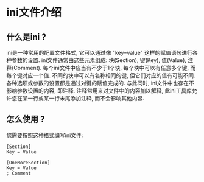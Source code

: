 # ini文件介绍
## 什么是ini ? 
ini是一种常用的配置文件格式, 它可以通过像 "key=value" 这样的赋值语句进行各种参数的设置. 
ini文件通常由这些元素组成: 块(Section), 键(Key), 值(Value), 注释(Comment). 
每个ini文件中应当有不少于1个块, 每个块中可以有任意多个键, 而每个键对应一个值. 不同的块中可以有名称相同的键, 但它们对应的值有可能不同. 各种选项或参数的设置都是通过对键的赋值完成的. 
与此同时, ini文件中也存在不影响参数设置的内容, 即注释. 注释常用来对文件中的内容加以解释, 此ini工具库允许您在某一行或某一行末尾添加注释, 而不会影响其他内容.
## 怎么使用 ?
您需要按照这种格式编写ini文件: 
```
[Section]
Key = Value

[OneMoreSection]
Key = Value
; Comment
```
